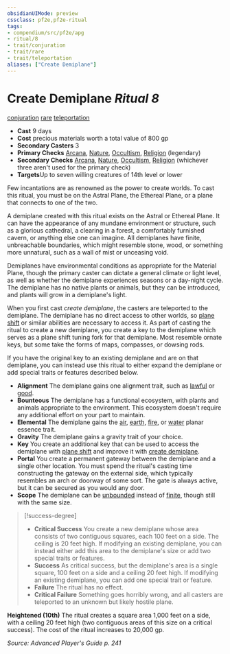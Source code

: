 ```yaml
---
obsidianUIMode: preview
cssclass: pf2e,pf2e-ritual
tags:
- compendium/src/pf2e/apg
- ritual/8
- trait/conjuration
- trait/rare
- trait/teleportation
aliases: ["Create Demiplane"]
---
```

# Create Demiplane *Ritual 8*  
[conjuration](rules/traits/conjuration.md)  [rare](rules/traits/rare.md)  [teleportation](rules/traits/teleportation.md)  

- **Cast** 9 days
- **Cost** precious materials worth a total value of 800 gp
- **Secondary Casters** 3
- **Primary Checks** [Arcana](compendium/skills.md#Arcana), [Nature](compendium/skills.md#Nature), [Occultism](compendium/skills.md#Occultism), [Religion](compendium/skills.md#Religion) (legendary)
- **Secondary Checks** [Arcana](compendium/skills.md#Arcana), [Nature](compendium/skills.md#Nature), [Occultism](compendium/skills.md#Occultism), [Religion](compendium/skills.md#Religion) (whichever three aren't used for the primary check)
- **Targets**Up to seven willing creatures of 14th level or lower

Few incantations are as renowned as the power to create worlds. To cast this ritual, you must be on the Astral Plane, the Ethereal Plane, or a plane that connects to one of the two.

A demiplane created with this ritual exists on the Astral or Ethereal Plane. It can have the appearance of any mundane environment or structure, such as a glorious cathedral, a clearing in a forest, a comfortably furnished cavern, or anything else one can imagine. All demiplanes have finite, unbreachable boundaries, which might resemble stone, wood, or something more unnatural, such as a wall of mist or unceasing void.

Demiplanes have environmental conditions as appropriate for the Material Plane, though the primary caster can dictate a general climate or light level, as well as whether the demiplane experiences seasons or a day-night cycle. The demiplane has no native plants or animals, but they can be introduced, and plants will grow in a demiplane's light.

When you first cast _create demiplane_, the casters are teleported to the demiplane. The demiplane has no direct access to other worlds, so [plane shift](compendium/spells/plane-shift.md) or similar abilities are necessary to access it. As part of casting the ritual to create a new demiplane, you create a key to the demiplane which serves as a plane shift tuning fork for that demiplane. Most resemble ornate keys, but some take the forms of maps, compasses, or dowsing rods.

If you have the original key to an existing demiplane and are on that demiplane, you can instead use this ritual to either expand the demiplane or add special traits or features described below.

- **Alignment** The demiplane gains one alignment trait, such as [lawful](rules/traits/lawful.md) or [good](rules/traits/good.md).
- **Bounteous** The demiplane has a functional ecosystem, with plants and animals appropriate to the environment. This ecosystem doesn't require any additional effort on your part to maintain.
- **Elemental** The demiplane gains the [air](rules/traits/air.md), [earth](rules/traits/earth.md), [fire](rules/traits/fire.md), or [water](rules/traits/water.md) planar essence trait.
- **Gravity** The demiplane gains a gravity trait of your choice.
- **Key** You create an additional key that can be used to access the demiplane with [plane shift](compendium/spells/plane-shift.md) and improve it with [create demiplane](compendium/spells/rituals/create-demiplane-apg.md).
- **Portal** You create a permanent gateway between the demiplane and a single other location. You must spend the ritual's casting time constructing the gateway on the external side, which typically resembles an arch or doorway of some sort. The gate is always active, but it can be secured as you would any door.
- **Scope** The demiplane can be [unbounded](rules/traits/unbounded-gmg.md) instead of [finite](rules/traits/finite-gmg.md), though still with the same size.

> [!success-degree] 
> - **Critical Success** You create a new demiplane whose area consists of two contiguous squares, each 100 feet on a side. The ceiling is 20 feet high. If modifying an existing demiplane, you can instead either add this area to the demiplane's size or add two special traits or features.
> - **Success** As critical success, but the demiplane's area is a single square, 100 feet on a side and a ceiling 20 feet high. If modifying an existing demiplane, you can add one special trait or feature.
> - **Failure** The ritual has no effect.
> - **Critical Failure** Something goes horribly wrong, and all casters are teleported to an unknown but likely hostile plane.

**Heightened (10th)** The ritual creates a square area 1,000 feet on a side, with a ceiling 20 feet high (two contiguous areas of this size on a critical success). The cost of the ritual increases to 20,000 gp.

*Source: Advanced Player's Guide p. 241*